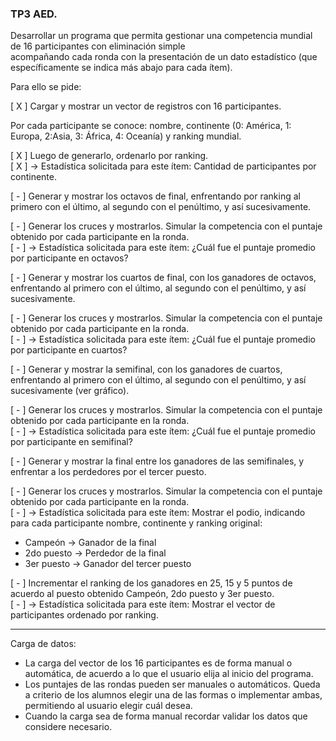 ### TP3 AED.

Desarrollar un programa que permita gestionar una competencia mundial de 16 participantes con eliminación simple  
acompañando cada ronda con la presentación de un dato estadístico (que específicamente se indica más abajo para cada ítem).   

Para ello se pide:  

[ X ] Cargar y mostrar un vector de registros con 16 participantes. 

Por cada participante se conoce: nombre, continente (0: América, 1: Europa, 2:Asia, 3: África, 4: Oceanía) y ranking mundial.  

[ X ] Luego de generarlo, ordenarlo por ranking.  
[ X ] → Estadística solicitada para este ítem: Cantidad de participantes por continente.

[ - ] Generar y mostrar los octavos de final, enfrentando por ranking al primero con el último, al segundo con el penúltimo, y así sucesivamente.
  
[ - ] Generar los cruces y mostrarlos. Simular la competencia con el puntaje obtenido por cada participante en la ronda.  
[ - ] → Estadística solicitada para este ítem: ¿Cuál fue el puntaje promedio por participante en octavos?

[ - ] Generar y mostrar los cuartos de final, con los ganadores de octavos, enfrentando al primero con el último, al segundo con el penúltimo, y así sucesivamente. 

[ - ] Generar los cruces y mostrarlos. Simular la competencia con el puntaje obtenido por cada participante en la ronda.  
[ - ] → Estadística solicitada para este ítem: ¿Cuál fue el puntaje promedio por participante en cuartos?

[ - ] Generar y mostrar la semifinal, con los ganadores de cuartos, enfrentando al primero con el último, al segundo con el penúltimo, y así sucesivamente (ver gráfico). 

[ - ] Generar los cruces y mostrarlos. Simular la competencia con el puntaje obtenido por cada participante en la ronda.  
[ - ] → Estadística solicitada para este ítem: ¿Cuál fue el puntaje promedio por participante en semifinal?

[ - ] Generar y mostrar la final entre los ganadores de las semifinales, y enfrentar a los perdedores por el tercer puesto. 

[ - ] Generar los cruces y mostrarlos. Simular la competencia con el puntaje obtenido por cada participante en la ronda.  
[ - ] → Estadística solicitada para este ítem: Mostrar el podio, indicando para cada participante nombre, continente y ranking original:

* Campeón → Ganador de la final
* 2do puesto → Perdedor de la final
* 3er puesto → Ganador del tercer puesto

[ - ] Incrementar el ranking de los ganadores en 25, 15 y 5 puntos de acuerdo al puesto obtenido Campeón, 2do puesto y 3er puesto.  
[ - ] → Estadística solicitada para este ítem: Mostrar el vector de participantes ordenado por ranking.

---

Carga de datos:  
* La carga del vector de los 16 participantes es de forma manual o automática, de acuerdo a lo que el usuario elija al inicio del programa.  
* Los puntajes de las rondas pueden ser manuales o automáticos. Queda a criterio de los alumnos elegir una de las formas o implementar ambas, permitiendo al usuario elegir cuál desea.  
* Cuando la carga sea de forma manual recordar validar los datos que considere necesario.